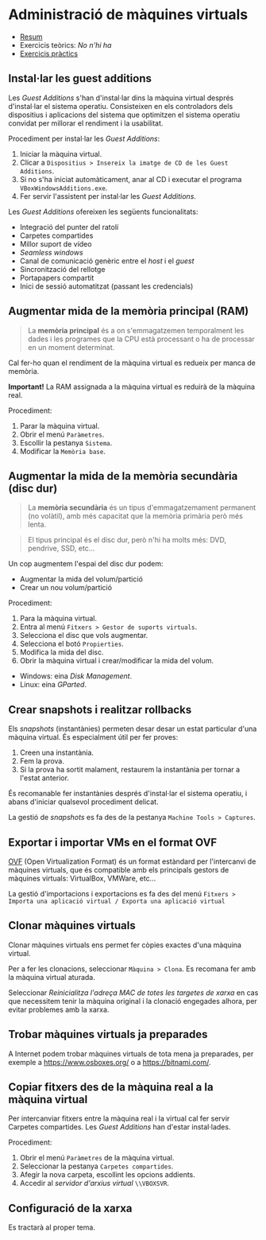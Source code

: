 Administració de màquines virtuals
==================================

[//]: https://www.udemy.com/oracle-virtualbox-administration-for-absolute-beginners/

* [Resum](https://gitpitch.com/jrodr236/som/master?p=AdministracioDeMaquinesVirtuals)
* Exercicis teòrics: *No n'hi ha*
* [Exercicis pràctics](ExercicisAdministracioDeMaquinesVirtuals.md)

Instal·lar les guest additions
------------------------------

Les *Guest Additions* s'han d'instal·lar dins la màquina virtual després d'instal·lar el sistema operatiu. Consisteixen en els controladors dels dispositius i aplicacions del sistema que optimitzen el sistema operatiu convidat per millorar el rendiment i la usabilitat.

Procediment per instal·lar les *Guest Additions*:
1. Iniciar la màquina virtual.
2. Clicar a `Dispositius > Insereix la imatge de CD de les Guest Additions`.
3. Si no s'ha iniciat automàticament, anar al CD i executar el programa `VBoxWindowsAdditions.exe`.
4. Fer servir l'assistent per instal·lar les *Guest Additions*.

Les *Guest Additions* ofereixen les següents funcionalitats:
* Integració del punter del ratolí
* Carpetes compartides
* Millor suport de vídeo
* *Seamless windows*
* Canal de comunicació genèric entre el *host* i el *guest*
* Sincronització del rellotge
* Portapapers compartit
* Inici de sessió automatitzat (passant les credencials)


Augmentar mida de la memòria principal (RAM)
---------------------------

> La **memòria principal** és a on s'emmagatzemen temporalment les dades i les programes que la CPU està processant o ha de processar en un moment determinat.

Cal fer-ho quan el rendiment de la màquina virtual es redueix per manca de memòria.

**Important!** La RAM assignada a la màquina virtual es reduirà de la màquina real.

Procediment:
1. Parar la màquina virtual.
2. Obrir el menú `Paràmetres`.
3. Escollir la pestanya `Sistema`.
4. Modificar la `Memòria base`.


Augmentar la mida de la memòria secundària (disc dur)
---------------------------

> La **memòria secundària** és un tipus d'emmagatzemament permanent (no volàtil), amb més capacitat que la memòria primària però més lenta.

>El tipus principal és el disc dur, però n'hi ha molts més: DVD, pendrive, SSD, etc...


Un cop augmentem l'espai del disc dur podem:
* Augmentar la mida del volum/partició
* Crear un nou volum/partició

Procediment:
1. Para la màquina virtual.
2. Entra al menú `Fitxers > Gestor de suports virtuals`.
3. Selecciona el disc que vols augmentar.
4. Selecciona el botó `Propierties`.
5. Modifica la mida del disc.
6. Obrir la màquina virtual i crear/modificar la mida del volum.
  * Windows: eina *Disk Management*.
  * Linux: eina *GParted*.


Crear snapshots i realitzar rollbacks
---------------------------
Els *snapshots* (instantànies) permeten desar desar un estat particular d'una màquina virtual. És especialment útil per fer proves:
1. Creen una instantània.
2. Fem la prova.
3. Si la prova ha sortit malament, restaurem la instantània per tornar a l'estat anterior.

És recomanable fer instantànies després d'instal·lar el sistema operatiu, i abans d'iniciar qualsevol procediment delicat.

La gestió de *snapshots* es fa des de la pestanya `Machine Tools > Captures`.

Exportar i importar VMs en el format OVF
---------------------------
[OVF](https://en.wikipedia.org/wiki/Open_Virtualization_Format) (Open Virtualization Format) és un format estàndard per l'intercanvi de màquines virtuals, que és compatible amb els principals gestors de màquines virtuals: VirtualBox, VMWare, etc...

La gestió d'importacions i exportacions es fa des del menú `Fitxers > Importa una aplicació virtual / Exporta una aplicació virtual`

Clonar màquines virtuals
---------------------------
Clonar màquines virtuals ens permet fer còpies exactes d'una màquina virtual.

Per a fer les clonacions, seleccionar `Màquina > Clona`. Es recomana fer amb la màquina virtual aturada.

Seleccionar *Reinicialitza l'adreça MAC de totes les targetes de xarxa* en cas que necessitem tenir la màquina original i la clonació engegades alhora, per evitar problemes amb la xarxa.


Trobar màquines virtuals ja preparades
---------------------------
A Internet podem trobar màquines virtuals de tota mena ja preparades, per exemple a https://www.osboxes.org/ o a https://bitnami.com/.

Copiar fitxers des de la màquina real a la màquina virtual
---------------------------
Per intercanviar fitxers entre la màquina real i la virtual cal fer servir Carpetes compartides. Les *Guest Additions* han d'estar instal·lades.

Procediment:
1. Obrir el menú `Paràmetres` de la màquina virtual.
2. Seleccionar la pestanya `Carpetes compartides`.
3. Afegir la nova carpeta, escollint les opcions addients.
4. Accedir al *servidor d'arxius virtual* `\\VBOXSVR`.


Configuració de la xarxa
---------------------------

Es tractarà al proper tema.
